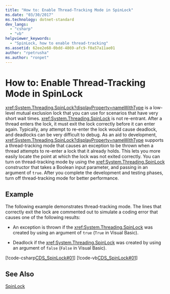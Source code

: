 ```yaml
---
title: "How to: Enable Thread-Tracking Mode in SpinLock"
ms.date: "03/30/2017"
ms.technology: dotnet-standard
dev_langs: 
  - "csharp"
  - "vb"
helpviewer_keywords: 
  - "SpinLock, how to enable thread-tracking"
ms.assetid: 62ee2e68-0bdd-4869-afc9-f0a57a11ae01
author: "rpetrusha"
ms.author: "ronpet"
---
```

# How to: Enable Thread-Tracking Mode in SpinLock
<xref:System.Threading.SpinLock?displayProperty=nameWithType> is a low-level mutual exclusion lock that you can use for scenarios that have very short wait times. <xref:System.Threading.SpinLock> is not re-entrant. After a thread enters the lock, it must exit the lock correctly before it can enter again. Typically, any attempt to re-enter the lock would cause deadlock, and deadlocks can be very difficult to debug. As an aid to development, <xref:System.Threading.SpinLock?displayProperty=nameWithType> supports a thread-tracking mode that causes an exception to be thrown when a thread attempts to re-enter a lock that it already holds. This lets you more easily locate the point at which the lock was not exited correctly. You can turn on thread-tracking mode by using the <xref:System.Threading.SpinLock> constructor that takes a Boolean input parameter, and passing in an argument of `true`. After you complete the development and testing phases, turn off thread-tracking mode for better performance.  
  
## Example  
 The following example demonstrates thread-tracking mode. The lines that correctly exit the lock are commented out to simulate a coding error that causes one of the following results:  
  
-   An exception is thrown if the <xref:System.Threading.SpinLock> was created by using an argument of `true` (`True` in Visual Basic).  
  
-   Deadlock if the <xref:System.Threading.SpinLock> was created by using an argument of `false` (`False` in Visual Basic).  
  
 [!code-csharp[CDS_SpinLock#01](../../../samples/snippets/csharp/VS_Snippets_Misc/cds_spinlock/cs/spinlockdemo.cs#01)]
 [!code-vb[CDS_SpinLock#01](../../../samples/snippets/visualbasic/VS_Snippets_Misc/cds_spinlock/vb/spinlock_threadtracking.vb#01)]  
  
## See Also  
 [SpinLock](../../../docs/standard/threading/spinlock.md)
